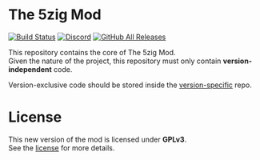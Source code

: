 # The 5zig Mod
[![Build Status](https://travis-ci.org/5zig-reborn/The-5zig-Mod.svg?branch=master)](https://travis-ci.org/5zig-reborn/The-5zig-Mod)
[![Discord](https://discordapp.com/api/guilds/586593578067689473/embed.png?style=shield)](https://discord.gg/3NCKvV4)
[![GitHub All Releases](https://img.shields.io/github/downloads/5zig-reborn/The-5zig-Mod/total.svg)](https://github.com/5zig-reborn/The-5zig-Mod/releases/latest)


This repository contains the core of The 5zig Mod.  
Given the nature of the project, this repository must only contain **version-independent** code.

Version-exclusive code should be stored inside the [version-specific](https://github.com/5zig-reborn/version-specific) repo.

# License
This new version of the mod is licensed under **GPLv3**.  
See the [license](LICENSE) for more details.
